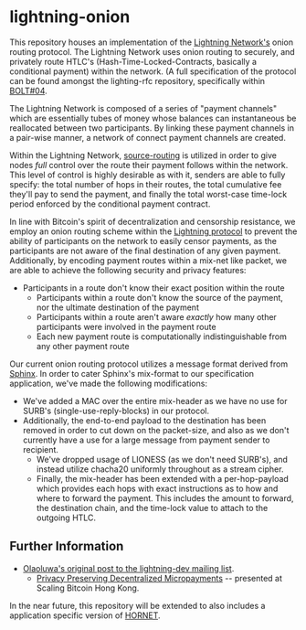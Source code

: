 # lightning-onion

This repository houses an implementation of the [Lightning
Network's](lightning.network) onion routing protocol. The Lightning Network
uses onion routing to securely, and privately route HTLC's
(Hash-Time-Locked-Contracts, basically a conditional payment) within the
network. (A full specification of the protocol can be found amongst the
lighting-rfc repository, specifically within
[BOLT#04](https://github.com/lightningnetwork/lightning-rfc/blob/master/04-onion-routing.md).

The Lightning Network is composed of a series of "payment channels" which are
essentially tubes of money whose balances can instantaneous be reallocated
between two participants. By linking these payment channels in a pair-wise
manner, a network of connect payment channels are created.

Within the Lightning Network,
[source-routing](https://en.wikipedia.org/wiki/Source_routing) is utilized in
order to give nodes _full_ control over the route their payment follows within
the network. This level of control is highly desirable as with it, senders are
able to fully specify: the total number of hops in their routes, the total
cumulative fee they'll pay to send the payment, and finally the total
worst-case time-lock period enforced by the conditional payment contract.

In line with Bitcoin's spirit of decentralization and censorship resistance, we
employ an onion routing scheme within the [Lightning
protocol](https://github.com/lightningnetwork/lightning-rfc) to prevent the
ability of participants on the network to easily censor payments, as the
participants are not aware of the final destination of any given payment.
Additionally, by encoding payment routes within a mix-net like packet, we are
able to achieve the following security and privacy features:

- Participants in a route don't know their exact position within the route
  - Participants within a route don't know the source of the payment, nor the
    ultimate destination of the payment
  - Participants within a route aren't aware _exactly_ how many other
    participants were involved in the payment route
  - Each new payment route is computationally indistinguishable from any other
    payment route

Our current onion routing protocol utilizes a message format derived from
[Sphinx](http://www.cypherpunks.ca/~iang/pubs/Sphinx_Oakland09.pdf). In order
to cater Sphinx's mix-format to our specification application, we've made the
following modifications:

- We've added a MAC over the entire mix-header as we have no use for SURB's
  (single-use-reply-blocks) in our protocol.
- Additionally, the end-to-end payload to the destination has been removed in
  order to cut down on the packet-size, and also as we don't currently have a
  use for a large message from payment sender to recipient.
  - We've dropped usage of LIONESS (as we don't need SURB's), and instead
    utilize chacha20 uniformly throughout as a stream cipher.
  - Finally, the mix-header has been extended with a per-hop-payload which
    provides each hops with exact instructions as to how and where to forward
    the payment. This includes the amount to forward, the destination chain,
    and the time-lock value to attach to the outgoing HTLC.

## Further Information

- [Olaoluwa's original post to the lightning-dev mailing
  list](http://lists.linuxfoundation.org/pipermail/lightning-dev/2015-December/000384.html).
  - [Privacy Preserving Decentralized Micropayments](https://scalingbitcoin.org/milan2016/presentations/D1%20-%206%20-%20Olaoluwa%20Osuntokun.pdf) -- presented at Scaling Bitcoin Hong Kong.

In the near future, this repository will be extended to also includes a
application specific version of
[HORNET](https://www.scion-architecture.net/pdf/2015-HORNET.pdf).
